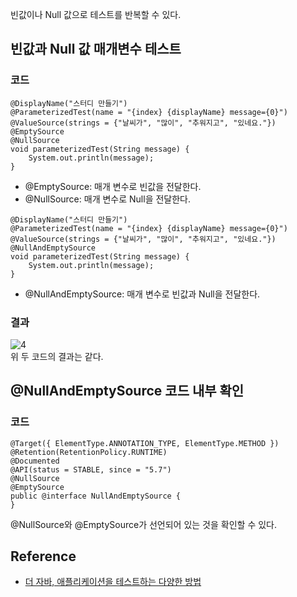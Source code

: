 빈값이나 Null 값으로 테스트를 반복할 수 있다. 

## 빈값과 Null 값 매개변수 테스트
### 코드
```
@DisplayName("스터디 만들기")
@ParameterizedTest(name = "{index} {displayName} message={0}")
@ValueSource(strings = {"날씨가", "많이", "추워지고", "있네요."})
@EmptySource
@NullSource
void parameterizedTest(String message) {
    System.out.println(message);
}
```
* \@EmptySource: 매개 변수로 빈값을 전달한다.
* \@NullSource: 매개 변수로 Null을 전달한다.
```
@DisplayName("스터디 만들기")
@ParameterizedTest(name = "{index} {displayName} message={0}")
@ValueSource(strings = {"날씨가", "많이", "추워지고", "있네요."})
@NullAndEmptySource
void parameterizedTest(String message) {
    System.out.println(message);
}
```
* \@NullAndEmptySource: 매개 변수로 빈값과 Null을 전달한다.

### 결과
![4](https://raw.githubusercontent.com/smpark1020/tistory-smpark/master/images/%5BJUnit5%5D%20%ED%85%8C%EC%8A%A4%ED%8A%B8%20%EB%B0%98%EB%B3%B5%ED%95%98%EA%B8%B0%202%EB%B6%80/1.PNG)   
위 두 코드의 결과는 같다.

## \@NullAndEmptySource 코드 내부 확인
### 코드
```
@Target({ ElementType.ANNOTATION_TYPE, ElementType.METHOD })
@Retention(RetentionPolicy.RUNTIME)
@Documented
@API(status = STABLE, since = "5.7")
@NullSource
@EmptySource
public @interface NullAndEmptySource {
}
```
\@NullSource와 \@EmptySource가 선언되어 있는 것을 확인할 수 있다.

## Reference
* [더 자바, 애플리케이션을 테스트하는 다양한 방법](https://www.inflearn.com/course/%EA%B0%9C%EB%B0%9C%EC%9E%90-%EC%9D%B8%ED%84%B0%EB%B7%B0?inst=9746dbc4)